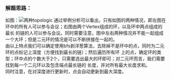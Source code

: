 ### 解题思路：
如图：![两种topologic](https://github.com/Ryannx/git-photo/blob/6b2456bf543d2c690988d1a696e0c5a410920de4/LC2127.jpeg "两种topologic")
通过举例分析可以看出，只有如图的两种情况，即左图在环中的所有人可以参与会议；右图由两个Vertex组成的环，以及环中两点组成的最长
的链的人可以参与会议。同时需要注意，图中左右两种情况并不能一起组成一个大环；但是二元环的情况是可以不断拼接在一起的。  
由以上特点我们可以确定使用bfs剥洋葱算法，去除掉不是环中的点，同时为二元环的点标记上深度（方便找到最长的链）；然后遍历所有环
上的点，确定环的类型；环中点的个数大于2个，只需要选出最大的环即可；对二元环而言，我们需要找到每一个二元环以及包含端点最长链的
长度，并对所有最大长度求和。  
同时注意，在对深度进行更新时，点会自动更新到最大深度。